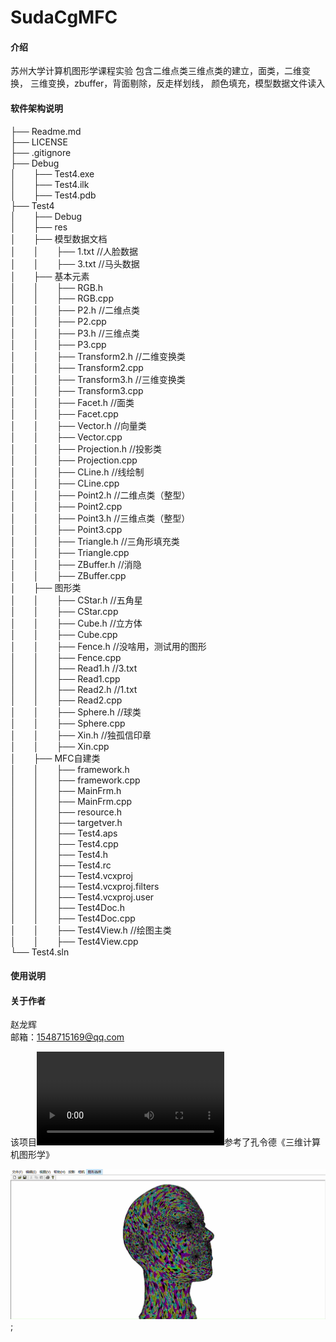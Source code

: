 # SudaCgMFC

#### 介绍
苏州大学计算机图形学课程实验
包含二维点类三维点类的建立，面类，二维变换，
三维变换，zbuffer，背面剔除，反走样划线，
颜色填充，模型数据文件读入

#### 软件架构说明

├── Readme.md  
├── LICENSE                 
├── .gitignore                        
├── Debug                     
│&emsp;&emsp;├── Test4.exe<br/>
│&emsp;&emsp;├── Test4.ilk              
│&emsp;&emsp;├── Test4.pdb        
├── Test4<br/>
│&emsp;&emsp;├── Debug              
│&emsp;&emsp;├── res<br/>
│&emsp;&emsp;├── 模型数据文档<br/>
│&emsp;&emsp;│&emsp;&emsp;├── 1.txt           //人脸数据<br/>
│&emsp;&emsp;│&emsp;&emsp;├── 3.txt           //马头数据         
│&emsp;&emsp;├── 基本元素<br/>
│&emsp;&emsp;│&emsp;&emsp;├── RGB.h<br/>
│&emsp;&emsp;│&emsp;&emsp;├── RGB.cpp      
│&emsp;&emsp;│&emsp;&emsp;├── P2.h            //二维点类<br/>
│&emsp;&emsp;│&emsp;&emsp;├── P2.cpp<br/>
│&emsp;&emsp;│&emsp;&emsp;├── P3.h            //三维点类<br/>
│&emsp;&emsp;│&emsp;&emsp;├── P3.cpp <br/>
│&emsp;&emsp;│&emsp;&emsp;├── Transform2.h    //二维变换类<br/>
│&emsp;&emsp;│&emsp;&emsp;├── Transform2.cpp<br/>
│&emsp;&emsp;│&emsp;&emsp;├── Transform3.h    //三维变换类<br/>
│&emsp;&emsp;│&emsp;&emsp;├── Transform3.cpp<br/>
│&emsp;&emsp;│&emsp;&emsp;├── Facet.h         //面类<br/>
│&emsp;&emsp;│&emsp;&emsp;├── Facet.cpp<br/>
│&emsp;&emsp;│&emsp;&emsp;├── Vector.h        //向量类<br/>
│&emsp;&emsp;│&emsp;&emsp;├── Vector.cpp<br/>
│&emsp;&emsp;│&emsp;&emsp;├── Projection.h    //投影类<br/>
│&emsp;&emsp;│&emsp;&emsp;├── Projection.cpp<br/>
│&emsp;&emsp;│&emsp;&emsp;├── CLine.h         //线绘制<br/>
│&emsp;&emsp;│&emsp;&emsp;├── CLine.cpp<br/>
│&emsp;&emsp;│&emsp;&emsp;├── Point2.h        //二维点类（整型）<br/>
│&emsp;&emsp;│&emsp;&emsp;├── Point2.cpp <br/>
│&emsp;&emsp;│&emsp;&emsp;├── Point3.h        //三维点类（整型）<br/>
│&emsp;&emsp;│&emsp;&emsp;├── Point3.cpp<br/>
│&emsp;&emsp;│&emsp;&emsp;├── Triangle.h      //三角形填充类<br/>
│&emsp;&emsp;│&emsp;&emsp;├── Triangle.cpp<br/>
│&emsp;&emsp;│&emsp;&emsp;├── ZBuffer.h       //消隐<br/>
│&emsp;&emsp;│&emsp;&emsp;├── ZBuffer.cpp<br/>
│&emsp;&emsp;├── 图形类    <br/>
│&emsp;&emsp;│&emsp;&emsp;├── CStar.h         //五角星<br/>
│&emsp;&emsp;│&emsp;&emsp;├── CStar.cpp<br/>
│&emsp;&emsp;│&emsp;&emsp;├── Cube.h          //立方体<br/>
│&emsp;&emsp;│&emsp;&emsp;├── Cube.cpp<br/>
│&emsp;&emsp;│&emsp;&emsp;├── Fence.h         //没啥用，测试用的图形<br/>
│&emsp;&emsp;│&emsp;&emsp;├── Fence.cpp <br/>
│&emsp;&emsp;│&emsp;&emsp;├── Read1.h         //3.txt<br/>
│&emsp;&emsp;│&emsp;&emsp;├── Read1.cpp<br/>
│&emsp;&emsp;│&emsp;&emsp;├── Read2.h         //1.txt<br/>
│&emsp;&emsp;│&emsp;&emsp;├── Read2.cpp<br/>
│&emsp;&emsp;│&emsp;&emsp;├── Sphere.h        //球类<br/>
│&emsp;&emsp;│&emsp;&emsp;├── Sphere.cpp<br/>
│&emsp;&emsp;│&emsp;&emsp;├── Xin.h           //独孤信印章<br/>
│&emsp;&emsp;│&emsp;&emsp;├── Xin.cpp          <br/>
│&emsp;&emsp;├── MFC自建类<br/>
│&emsp;&emsp;│&emsp;&emsp;├── framework.h<br/>
│&emsp;&emsp;│&emsp;&emsp;├── framework.cpp<br/>
│&emsp;&emsp;│&emsp;&emsp;├── MainFrm.h <br/>
│&emsp;&emsp;│&emsp;&emsp;├── MainFrm.cpp<br/>
│&emsp;&emsp;│&emsp;&emsp;├── resource.h<br/>
│&emsp;&emsp;│&emsp;&emsp;├── targetver.h<br/>
│&emsp;&emsp;│&emsp;&emsp;├── Test4.aps<br/>
│&emsp;&emsp;│&emsp;&emsp;├── Test4.cpp <br/>
│&emsp;&emsp;│&emsp;&emsp;├── Test4.h<br/>
│&emsp;&emsp;│&emsp;&emsp;├── Test4.rc <br/>
│&emsp;&emsp;│&emsp;&emsp;├── Test4.vcxproj<br/>
│&emsp;&emsp;│&emsp;&emsp;├── Test4.vcxproj.filters<br/>
│&emsp;&emsp;│&emsp;&emsp;├── Test4.vcxproj.user<br/>
│&emsp;&emsp;│&emsp;&emsp;├── Test4Doc.h <br/>
│&emsp;&emsp;│&emsp;&emsp;├── Test4Doc.cpp<br/>
│&emsp;&emsp;│&emsp;&emsp;├── Test4View.h     //绘图主类<br/>
│&emsp;&emsp;│&emsp;&emsp;├── Test4View.cpp <br/>
└── Test4.sln<br/>

#### 使用说明


#### 关于作者
赵龙辉<br/>
邮箱：1548715169@qq.com<br/>

该项目<video src="C:\GitProjects\SudaCgMFC\test.mp4"></video>参考了孔令德《三维计算机图形学》<br/>

![image](test.gif);

